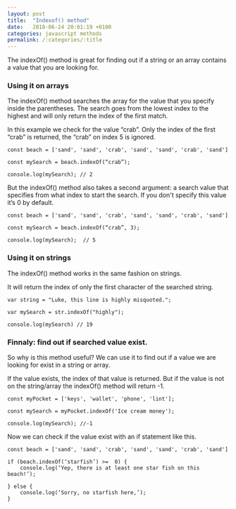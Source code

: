 ```yaml
---
layout: post
title:  "Indexof() method"
date:   2018-06-24 20:01:19 +0100
categories: javascript methods
permalink: /:categories/:title
---
```


The indexOf() method is great for finding out if a string or an array contains a value that you are looking for.

### Using it on arrays

The indexOf() method searches the array for the value that you specify inside the parentheses. The search goes from the lowest index to the highest and will only return the index of the first match.

In this example we check for the value “crab”. Only the index of the first “crab” is returned, the “crab” on index 5 is ignored.
```
const beach = ['sand', 'sand', 'crab', 'sand', 'sand', 'crab', 'sand']

const mySearch = beach.indexOf(“crab”);

console.log(mySearch); // 2
```
But the indexOf() method also takes a second argument: a search value that specifies from what index to start the search. If you don't specify this value it’s 0 by default.
```
const beach = ['sand', 'sand', 'crab', 'sand', 'sand', 'crab', 'sand']

const mySearch = beach.indexOf(“crab”, 3);

console.log(mySearch);  // 5
```
### Using it on strings

The indexOf() method works in the same fashion on strings.

It will return the index of only the first character of the searched string.
```
var string = "Luke, this line is highly misquoted.";

var mySearch = str.indexOf("highly");

console.log(mySearch) // 19
```
### Finnaly: find out if searched value exist.

So why is this method useful? We can use it to find out if a value we are looking for exist in a string or array.

If the value exists, the index of that value is returned. But if the value is not on the string/array the indexOf() method will return -1.
```
const myPocket = ['keys', 'wallet', 'phone', 'lint'];

const mySearch = myPocket.indexOf('Ice cream money');

console.log(mySearch); //-1
```
Now we can check if the value exist with an if statement like this.

```
const beach = ['sand', 'sand', 'crab', 'sand', 'sand', 'crab', 'sand']

if (beach.indexOf(‘starfish’) >=  0) {
	console.log(‘Yep, there is at least one star fish on this beach!’);

} else {
	console.log(‘Sorry, no starfish here,’);
}
```